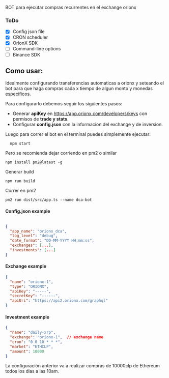 BOT para ejecutar compras recurrentes en el exchange orionx


### ToDo
- [x] Config json file
- [x] CRON scheduler
- [x] OrionX SDK
- [ ] Command-line options
- [ ] Binance SDK

## Como usar:
Idealmente configurando transferencias automaticas a orionx y seteando el bot para que haga compras cada x tiempo de algun monto y monedas especificos.

Para configurarlo debemos seguir los siguientes pasos:

- Generar **apiKey** en https://app.orionx.com/developers/keys con permisos de **trade y stats**.
- Configurar **config.json** con la informacion del exchange y de inversion.

Luego para correr el bot en el terminal puedes simplemente ejecutar:  
```
  npm start
```


Pero se recomienda dejar corriendo en pm2 o similar
```
npm install pm2@latest -g
```

Generar build
```
npm run build
```
Correr  en pm2
```
pm2 run dist/src/app.ts --name dca-bot
```





#### Config.json example

```json

{
  "app_name": "orionx_dca",
  "log_level": "debug",
  "date_format": "DD-MM-YYYY HH:mm:ss",
  "exchanges": [...],
  "investments": [...]
}
```
#### Exchange example

```json
{
  "name": "orionx-1",
  "type": "ORIONX",
  "apiKey": "-----",
  "secretKey": "------",
  "apiUri": "https://api2.orionx.com/graphql"
}
```
#### Investment example

```json
{
  "name": "daily-xrp",
  "exchange": "orionx-1",  // exchange name
  "cron": "0 0 10 * * *",
  "market": "ETHCLP",
  "amount": 10000
}
```

La configuración anterior va a realizar compras de 10000clp de Ethereum todos los dias a las 10am.
